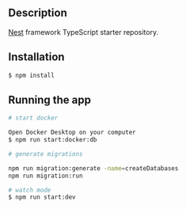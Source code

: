 

## Description

[Nest](https://github.com/nestjs/nest) framework TypeScript starter repository.

## Installation

```bash
$ npm install
```

## Running the app

```bash
# start docker

Open Docker Desktop on your computer
$ npm run start:docker:db

# generate migrations

npm run migration:generate -name=createDatabases
npm run migration:run

# watch mode
$ npm run start:dev


```


